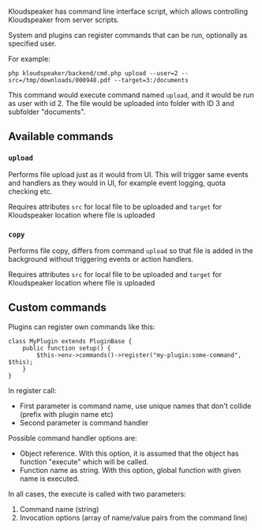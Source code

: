 Kloudspeaker has command line interface script, which allows controlling Kloudspeaker from server scripts.

System and plugins can register commands that can be run, optionally as specified user.

For example:

    php kloudspeaker/backend/cmd.php upload --user=2 --src=/tmp/downloads/000948.pdf --target=3:/documents

This command would execute command named `upload`, and it would be run as user with id 2. The file would be uploaded into folder with ID 3 and subfolder "documents".

## Available commands

### `upload`

Performs file upload just as it would from UI. This will trigger same events and handlers as they would in UI, for example event logging, quota checking etc.

Requires attributes `src` for local file to be uploaded and `target` for Kloudspeaker location where file is uploaded

### `copy`

Performs file copy, differs from command `upload` so that file is added in the background without triggering events or action handlers.

Requires attributes `src` for local file to be uploaded and `target` for Kloudspeaker location where file is uploaded

## Custom commands

Plugins can register own commands like this:

	class MyPlugin extends PluginBase {
		public function setup() {
			$this->env->commands()->register("my-plugin:some-command", $this);
		}
	}

In register call:
* First parameter is command name, use unique names that don't collide (prefix with plugin name etc)
* Second parameter is command handler


Possible command handler options are:
* Object reference. With this option, it is assumed that the object has function "execute" which will be called.
* Function name as string. With this option, global function with given name is executed.

In all cases, the execute is called with two parameters:
1. Command name (string)
2. Invocation options (array of name/value pairs from the command line)